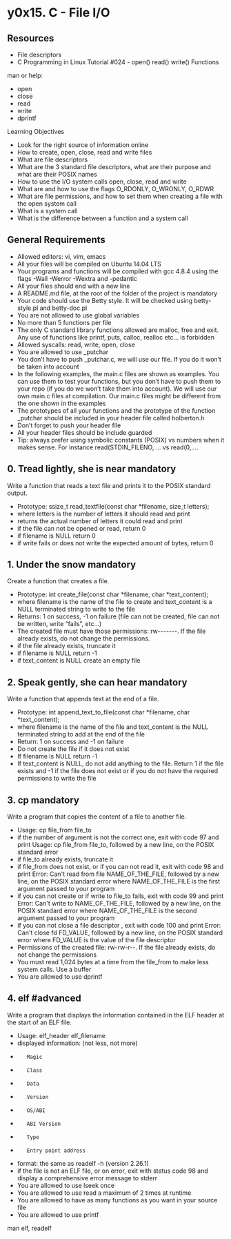 # **y0x15. C - File I/O**

## Resources

*   File descriptors
*   C Programming in Linux Tutorial #024 - open() read() write() Functions

man or help:

*    open
*    close
*    read
*    write
*    dprintf

Learning Objectives

*    Look for the right source of information online
*    How to create, open, close, read and write files
*    What are file descriptors
*    What are the 3 standard file descriptors, what are their purpose and what are their POSIX names
*    How to use the I/O system calls open, close, read and write
*    What are and how to use the flags O_RDONLY, O_WRONLY, O_RDWR
*    What are file permissions, and how to set them when creating a file with the open system call
*    What is a system call
*    What is the difference between a function and a system call

## General Requirements


*    Allowed editors: vi, vim, emacs
*    All your files will be compiled on Ubuntu 14.04 LTS
*    Your programs and functions will be compiled with gcc 4.8.4 using the flags -Wall -Werror -Wextra and -pedantic
*    All your files should end with a new line
*    A README.md file, at the root of the folder of the project is mandatory
*    Your code should use the Betty style. It will be checked using betty-style.pl and betty-doc.pl
*    You are not allowed to use global variables
*    No more than 5 functions per file
*    The only C standard library functions allowed are malloc, free and exit. Any use of functions like printf, puts, calloc, realloc etc… is forbidden
*    Allowed syscalls: read, write, open, close
*    You are allowed to use _putchar
*    You don’t have to push _putchar.c, we will use our file. If you do it won’t be taken into account
*    In the following examples, the main.c files are shown as examples. You can use them to test your functions, but you don’t have to push them to your repo (if you do we won’t take them into account). We will use our own main.c files at compilation. Our main.c files might be different from the one shown in the examples
*    The prototypes of all your functions and the prototype of the function _putchar should be included in your header file called holberton.h
*    Don’t forget to push your header file
*    All your header files should be include guarded
*    Tip: always prefer using symbolic constants (POSIX) vs numbers when it makes sense. For instance read(STDIN_FILENO, ... vs read(0,....

## 0. Tread lightly, she is near mandatory

Write a function that reads a text file and prints it to the POSIX standard output.

*    Prototype: ssize_t read_textfile(const char *filename, size_t letters);
*    where letters is the number of letters it should read and print
*    returns the actual number of letters it could read and print
*    if the file can not be opened or read, return 0
*    if filename is NULL return 0
*    if write fails or does not write the expected amount of bytes, return 0


## 1. Under the snow mandatory

Create a function that creates a file.

*    Prototype: int create_file(const char *filename, char *text_content);
*    where filename is the name of the file to create and text_content is a NULL terminated string to write to the file
*    Returns: 1 on success, -1 on failure (file can not be created, file can not be written, write “fails”, etc…)
*    The created file must have those permissions: rw-------. If the file already exists, do not change the permissions.
*    if the file already exists, truncate it
*    if filename is NULL return -1
*    if text_content is NULL create an empty file


## 2. Speak gently, she can hear mandatory

Write a function that appends text at the end of a file.

*    Prototype: int append_text_to_file(const char *filename, char *text_content);
*    where filename is the name of the file and text_content is the NULL terminated string to add at the end of the file
*    Return: 1 on success and -1 on failure
*    Do not create the file if it does not exist
*    If filename is NULL return -1
*    If text_content is NULL, do not add anything to the file. Return 1 if the file exists and -1 if the file does not exist or if you do not have the required permissions to write the file


## 3. cp mandatory

Write a program that copies the content of a file to another file.

*    Usage: cp file_from file_to
*    if the number of argument is not the correct one, exit with code 97 and print Usage: cp file_from file_to, followed by a new line, on the POSIX standard error
*    if file_to already exists, truncate it
*    if file_from does not exist, or if you can not read it, exit with code 98 and print Error: Can't read from file NAME_OF_THE_FILE, followed by a new line, on the POSIX standard error
        where NAME_OF_THE_FILE is the first argument passed to your program
*    if you can not create or if write to file_to fails, exit with code 99 and print Error: Can't write to NAME_OF_THE_FILE, followed by a new line, on the POSIX standard error
        where NAME_OF_THE_FILE is the second argument passed to your program
*    if you can not close a file descriptor , exit with code 100 and print Error: Can't close fd FD_VALUE, followed by a new line, on the POSIX standard error
        where FD_VALUE is the value of the file descriptor
*    Permissions of the created file: rw-rw-r--. If the file already exists, do not change the permissions
*    You must read 1,024 bytes at a time from the file_from to make less system calls. Use a buffer
*    You are allowed to use dprintf

## 4. elf #advanced

Write a program that displays the information contained in the ELF header at the start of an ELF file.

*    Usage: elf_header elf_filename
*    displayed information: (not less, not more)
*        Magic
*        Class
*        Data
*        Version
*        OS/ABI
*        ABI Version
*        Type
*        Entry point address

*    format: the same as readelf -h (version 2.26.1)
*    if the file is not an ELF file, or on error, exit with status code 98 and display a comprehensive error message to stderr
*    You are allowed to use lseek once
*    You are allowed to use read a maximum of 2 times at runtime
*    You are allowed to have as many functions as you want in your source file
*    You are allowed to use printf

man elf, readelf